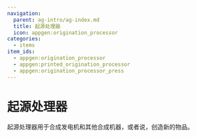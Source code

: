```yaml
---
navigation:
  parent: ag-intro/ag-index.md
  title: 起源处理器
  icon: appgen:origination_processor
categories:
  - items
item_ids:
  - appgen:origination_processor
  - appgen:printed_origination_processor
  - appgen:origination_processor_press
---
```


# 起源处理器

<Row gap="20">
  <ItemImage id="appgen:origination_processor" scale="4" />
  <ItemImage id="appgen:printed_origination_processor" scale="4" />
  <ItemImage id="appgen:origination_processor_press" scale="4" />
</Row>

起源处理器用于合成发电机和其他合成机器，或者说，创造新的物品。
